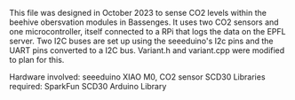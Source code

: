 This file was designed in October 2023 to sense CO2 levels within the beehive obersvation modules in Bassenges.
It uses two CO2 sensors and one microcontroller, itself connected to a RPi that logs the data on the EPFL server. Two I2C buses are set up using the seeeduino's I2c pins and the UART pins converted to a I2C bus. Variant.h and variant.cpp were modified to plan for this.

Hardware involved: seeeduino XIAO M0, CO2 sensor SCD30
Libraries required: SparkFun SCD30 Arduino Library